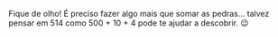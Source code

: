 Fique de olho! É preciso fazer algo mais que somar as pedras... talvez pensar em 514 como 500 + 10 + 4  pode te ajudar a descobrir. :wink:
